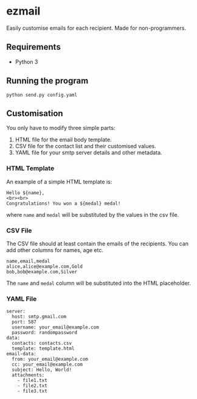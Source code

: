 # ezmail

Easily customise emails for each recipient. Made for non-programmers.

## Requirements

- Python 3

## Running the program

```
python send.py config.yaml
```

## Customisation

You only have to modify three simple parts:

1. HTML file for the email body template.
2. CSV file for the contact list and their customised values.
3. YAML file for your smtp server details and other metadata.

### HTML Template

An example of a simple HTML template is:

```
Hello ${name},
<br><br>
Congratulations! You won a ${medal} medal!
```

where `name` and `medal` will be substituted by the values in the csv file.

### CSV File

The CSV file should at least contain the emails of the recipients. You can add other columns for names, age etc.

```
name,email,medal
alice,alice@example.com,Gold
bob,bob@example.com,Silver
```

The `name` and `medal` column will be substituted into the HTML placeholder.

### YAML File

```
server:
  host: smtp.gmail.com
  port: 587
  username: your_email@example.com
  password: randompassword
data:
  contacts: contacts.csv
  template: template.html
email-data:
  from: your_email@example.com
  cc: your_email@example.com
  subject: Hello, World!
  attachments:
    - file1.txt
    - file2.txt
    - file3.txt
```
